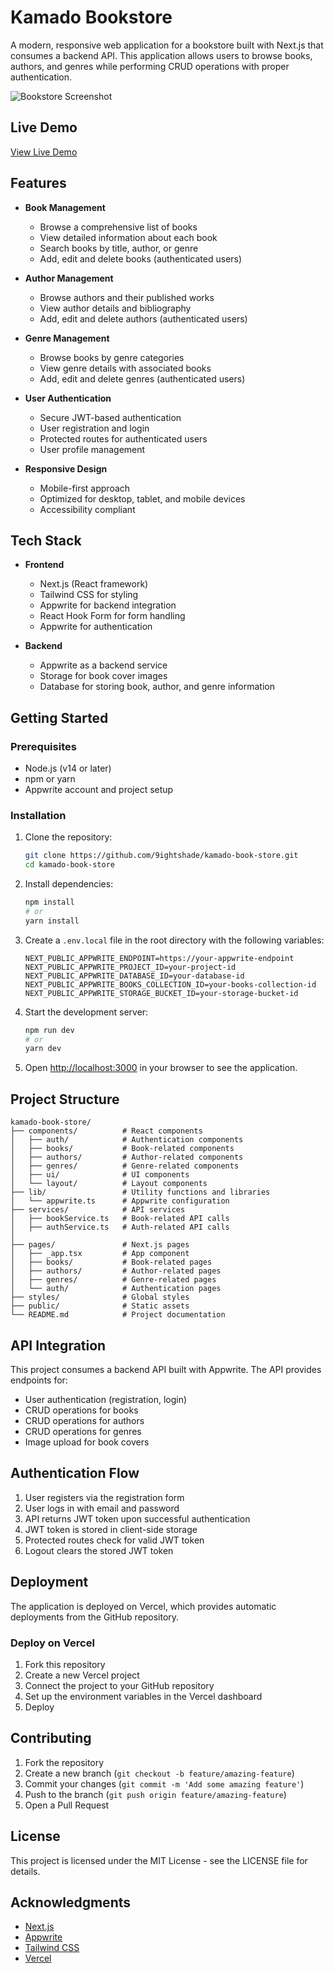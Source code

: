 # Kamado Bookstore

A modern, responsive web application for a bookstore built with Next.js that consumes a backend API. This application allows users to browse books, authors, and genres while performing CRUD operations with proper authentication.

![Bookstore Screenshot](https://cloud.appwrite.io/v1/storage/buckets/67f1cbc30018f823b0f4/files/67f4576c0018cf55dc6b/view?project=67f1af420034eb430b71)

## Live Demo

[View Live Demo](https://kamado-book-store.vercel.app/)

## Features

- **Book Management**
  - Browse a comprehensive list of books
  - View detailed information about each book
  - Search books by title, author, or genre
  - Add, edit and delete books (authenticated users)

- **Author Management**
  - Browse authors and their published works
  - View author details and bibliography
  - Add, edit and delete authors (authenticated users)

- **Genre Management**
  - Browse books by genre categories
  - View genre details with associated books
  - Add, edit and delete genres (authenticated users)

- **User Authentication**
  - Secure JWT-based authentication
  - User registration and login
  - Protected routes for authenticated users
  - User profile management

- **Responsive Design**
  - Mobile-first approach
  - Optimized for desktop, tablet, and mobile devices
  - Accessibility compliant

## Tech Stack

- **Frontend**
  - Next.js (React framework)
  - Tailwind CSS for styling
  - Appwrite for backend integration
  - React Hook Form for form handling
  - Appwrite for authentication

- **Backend**
  - Appwrite as a backend service
  - Storage for book cover images
  - Database for storing book, author, and genre information

## Getting Started

### Prerequisites

- Node.js (v14 or later)
- npm or yarn
- Appwrite account and project setup

### Installation

1. Clone the repository:
   ```bash
   git clone https://github.com/9ightshade/kamado-book-store.git
   cd kamado-book-store
   ```

2. Install dependencies:
   ```bash
   npm install
   # or
   yarn install
   ```

3. Create a `.env.local` file in the root directory with the following variables:
   ```
   NEXT_PUBLIC_APPWRITE_ENDPOINT=https://your-appwrite-endpoint
   NEXT_PUBLIC_APPWRITE_PROJECT_ID=your-project-id
   NEXT_PUBLIC_APPWRITE_DATABASE_ID=your-database-id
   NEXT_PUBLIC_APPWRITE_BOOKS_COLLECTION_ID=your-books-collection-id
   NEXT_PUBLIC_APPWRITE_STORAGE_BUCKET_ID=your-storage-bucket-id
   ```

4. Start the development server:
   ```bash
   npm run dev
   # or
   yarn dev
   ```

5. Open [http://localhost:3000](http://localhost:3000) in your browser to see the application.

## Project Structure

```
kamado-book-store/
├── components/          # React components
│   ├── auth/            # Authentication components
│   ├── books/           # Book-related components
│   ├── authors/         # Author-related components
│   ├── genres/          # Genre-related components
│   ├── ui/              # UI components
│   └── layout/          # Layout components
├── lib/                 # Utility functions and libraries
│   └── appwrite.ts      # Appwrite configuration
├── services/            # API services
│   ├── bookService.ts   # Book-related API calls
│   ├── authService.ts   # Auth-related API calls
│     
├── pages/               # Next.js pages
│   ├── _app.tsx         # App component
│   ├── books/           # Book-related pages
│   ├── authors/         # Author-related pages
│   ├── genres/          # Genre-related pages
│   └── auth/            # Authentication pages
├── styles/              # Global styles
├── public/              # Static assets
└── README.md            # Project documentation
```

## API Integration

This project consumes a backend API built with Appwrite. The API provides endpoints for:

- User authentication (registration, login)
- CRUD operations for books
- CRUD operations for authors
- CRUD operations for genres
- Image upload for book covers

## Authentication Flow

1. User registers via the registration form
2. User logs in with email and password
3. API returns JWT token upon successful authentication
4. JWT token is stored in client-side storage
5. Protected routes check for valid JWT token
6. Logout clears the stored JWT token

## Deployment

The application is deployed on Vercel, which provides automatic deployments from the GitHub repository.

### Deploy on Vercel

1. Fork this repository
2. Create a new Vercel project
3. Connect the project to your GitHub repository
4. Set up the environment variables in the Vercel dashboard
5. Deploy

## Contributing

1. Fork the repository
2. Create a new branch (`git checkout -b feature/amazing-feature`)
3. Commit your changes (`git commit -m 'Add some amazing feature'`)
4. Push to the branch (`git push origin feature/amazing-feature`)
5. Open a Pull Request

## License

This project is licensed under the MIT License - see the LICENSE file for details.

## Acknowledgments

- [Next.js](https://nextjs.org/)
- [Appwrite](https://appwrite.io/)
- [Tailwind CSS](https://tailwindcss.com/)
- [Vercel](https://vercel.com/)